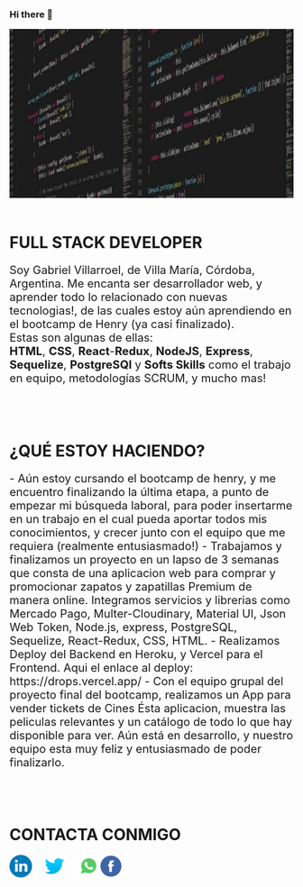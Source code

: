 ### Hi there 👋

<img src="./img/portada.jpeg" height="300" weight="300"/>

<div style="padding: 20px 0">
    <h1> FULL STACK DEVELOPER </h1>
    <p style="font-size: 20px"> Soy Gabriel Villarroel, de Villa María, Córdoba, Argentina. Me encanta ser desarrollador web, y aprender todo lo relacionado con nuevas tecnologias!, de las cuales estoy aún aprendiendo en el bootcamp de Henry (ya casi finalizado). <br>
    Estas son algunas de ellas:
    <br>  
     <b>HTML</b>, <b>CSS</b>, <b>React</b>-<b>Redux</b>, <b>NodeJS</b>, <b>Express</b>, <b>Sequelize</b>, <b>PostgreSQl</b> y   <b>Softs Skills</b> 
    como el trabajo en equipo, metodologías SCRUM, y mucho mas!</p>
</div>
<div style="padding: 20px 0">
    <h1> ¿QUÉ ESTOY HACIENDO?</h1>
    <p style="font-size: 20px">
    - Aún estoy cursando el bootcamp de henry, y me encuentro finalizando la última etapa, a punto de empezar mi búsqueda laboral, para poder insertarme en un trabajo en el cual pueda aportar todos mis conocimientos, y crecer junto con el equipo que me requiera (realmente entusiasmado!)<n/>
    - Trabajamos y finalizamos un proyecto en un lapso de 3 semanas que consta de una aplicacion web para comprar y promocionar zapatos y zapatillas Premium de manera online.<n/>
        Integramos servicios y librerias como Mercado Pago, Multer-Cloudinary, Material UI, Json Web Token, Node.js, express, PostgreSQL, Sequelize, React-Redux, CSS, HTML.<n/>
    - Realizamos Deploy del Backend en Heroku, y Vercel para el Frontend. Aqui el enlace al deploy: https://drops.vercel.app/ 
     <n/>
    - Con el equipo grupal del proyecto final del bootcamp, realizamos un App para vender tickets de Cines
    Ésta aplicacion, muestra las peliculas relevantes y un catálogo de todo lo que hay disponible para ver.
    Aún está en desarrollo, y nuestro equipo esta muy feliz y entusiasmado de poder finalizarlo.
</div>

<div style="padding: 20px 0">
    <h1> CONTACTA CONMIGO</h1>
    <div style="diplay: flex; flex-direcction: row; align-items: center; justify-content: space-around">
        <a href="https://www.linkedin.com/in/gabriel-villarroel/" target="_blank" style="text-decoration: none, color: #000, float: left">
            <img src="./img/linkedin.png" height="40px" style="float: left; margin-right: 20px"/> 
        </a>
        <a href="https://twitter.com/Gabriel34494910" target="_blank" style="text-decoration: none, color: #000, float: left">
            <img src="./img/twitter.png" height="40px" style="float: left; margin-right: 20px"/>
        </a>
        <a href="https://wa.me/+5493472552354" target="_blank" style="text-decoration: none, color: #000, float: left">
            <img src="./img/whatsapp.png" height="40px" style="float: left"/>
        </a>
        <a href="https://www.facebook.com/gabriel.villarroel.5/" target="_blank" style="text-decoration: none, color: #000, float: left">
            <img src="./img/facebook.png" height="40px" style="float: left"/>
        </a>
    </div>
</div>

<!--
**RockiJunior/RockiJunior** is a ✨ _special_ ✨ repository because its `README.md` (this file) appears on your GitHub profile.

Here are some ideas to get you started:

- 🔭 I’m currently working on ...
- 🌱 I’m currently learning ...
- 👯 I’m looking to collaborate on ...
- 🤔 I’m looking for help with ...
- 💬 Ask me about ...
- 📫 How to reach me: ...
- 😄 Pronouns: ...
- ⚡ Fun fact: ...
-->
